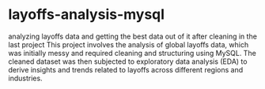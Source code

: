 # layoffs-analysis-mysql
analyzing layoffs data and getting the best data out of it after cleaning in the last project 
This project involves the analysis of global layoffs data, which was initially messy and required cleaning and structuring using MySQL. The cleaned dataset was then subjected to exploratory data analysis (EDA) to derive insights and trends related to layoffs across different regions and industries.


